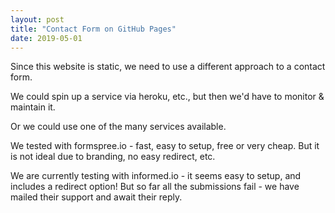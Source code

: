```yaml
---
layout: post
title: "Contact Form on GitHub Pages"
date: 2019-05-01
---
```


<p>Since this website is static, we need to use a different approach to a contact form.</p>  

<p>We could spin up a service via heroku, etc., but then we'd have to monitor & maintain it.</p>

<p>Or we could use one of the many services available.</p>   
  
<p>We tested with formspree.io - fast, easy to setup, free or very cheap. But it is not ideal due to branding, no easy redirect, etc. </p>  
<p>We are currently testing with informed.io - it seems easy to setup, and includes a redirect option! But so far all the submissions fail - we have mailed their support and await their reply. </p> 
